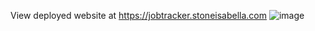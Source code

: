 View deployed website at https://jobtracker.stoneisabella.com
![image](https://user-images.githubusercontent.com/52970853/185696902-4bbac81a-359e-4fc5-a74c-83c01a7af74d.png)
